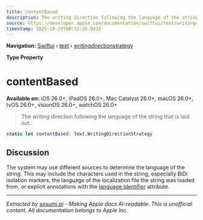 ```yaml
---
title: contentBased
description: The writing direction following the language of the string that is laid out.
source: https://developer.apple.com/documentation/swiftui/text/writingdirectionstrategy/contentbased
timestamp: 2025-10-29T00:12:25.043Z
---
```


**Navigation:** [Swiftui](/documentation/swiftui) › [text](/documentation/swiftui/text) › [writingdirectionstrategy](/documentation/swiftui/text/writingdirectionstrategy)

**Type Property**

# contentBased

**Available on:** iOS 26.0+, iPadOS 26.0+, Mac Catalyst 26.0+, macOS 26.0+, tvOS 26.0+, visionOS 26.0+, watchOS 26.0+

> The writing direction following the language of the string that is laid out.

```swift
static let contentBased: Text.WritingDirectionStrategy
```

## Discussion

The system may use different sources to determine the language of the string. This may include the characters used in the string, especially BiDi isolation markers, the language of the localization file the string was loaded from, or explicit annotations with the [language Identifier](/documentation/Foundation/AttributeScopes/FoundationAttributes/languageIdentifier) attribute.

---

*Extracted by [sosumi.ai](https://sosumi.ai) - Making Apple docs AI-readable.*
*This is unofficial content. All documentation belongs to Apple Inc.*
